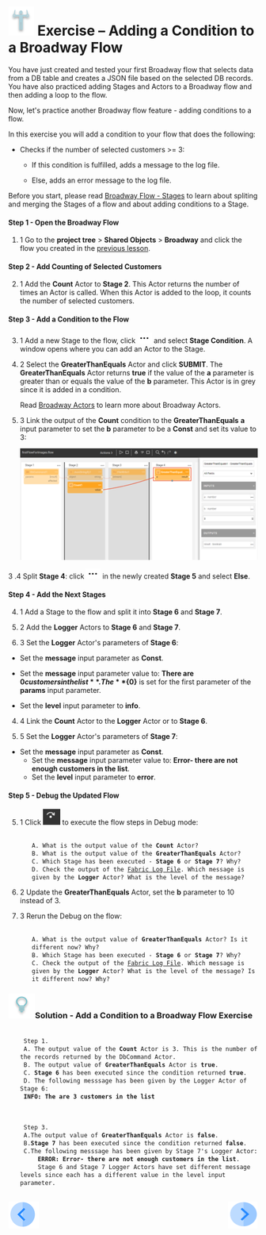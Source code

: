 # ![](/academy/images/Exercise.png) Exercise – Adding a Condition to a Broadway Flow 

You have just created and tested your first Broadway flow that selects data from a DB table and creates a JSON file based on the selected DB records. You have also practiced adding Stages and Actors to a Broadway flow and then adding a loop to the flow. 

Now, let's practice another Broadway flow feature - adding conditions to a flow. 


In this exercise you will add a condition to your flow that does the following:

- Checks if the number of selected customers >= 3:  

  - If this condition is fulfilled, adds a message to the log file.

  - Else, adds an error message to the log file.

    

Before you start, please read [Broadway Flow - Stages](/articles/99_Broadway/19_broadway_flow_stages.md) to learn about spliting and merging the Stages of a flow and about adding conditions to a Stage. 

#### Step 1 - Open the Broadway Flow
1. 1 Go to the **project tree** > **Shared Objects** > **Broadway** and click the flow you created in the [previous lesson](/academy/Training_Level_1/99_Broadway/05_create_broadway_flow.md).


#### Step 2 - Add Counting of Selected Customers

2. 1 Add the **Count** Actor to **Stage 2**. This Actor returns the number of times an Actor is called. When this Actor is added to the loop, it counts the number of selected customers.

#### Step 3 - Add a Condition to the Flow

3. 1 Add a new Stage to the flow, click ![three dots](/academy/Training_Level_1/99_Broadway/images/three_dots_icon.png) and select **Stage Condition**. A window opens where you can add an Actor to the Stage.

3. 2 Select the **GreaterThanEquals** Actor and click  **SUBMIT**. The **GreaterThanEquals** Actor returns **true** if the value of the **a** parameter is greater than or equals the value of the **b** parameter. This Actor is in grey since it is added in a condition.

   Read [Broadway Actors](/articles/99_Broadway/03_broadway_actor.md) to learn more about Broadway Actors.

3. 3 Link the output of the **Count** condition to the **GreaterThanEquals** **a** input parameter to set the **b** parameter to be a **Const** and set its value to 3:

   ![image](/academy/Training_Level_1/99_Broadway/images/MyFirstFlow_GreaterThanEqual_Actor.png)

   

3 .4 Split **Stage 4**: click ![three dots](/academy/Training_Level_1/99_Broadway/images/three_dots_icon.png) in the newly created **Stage 5** and select **Else**.

#### Step 4 - Add the Next Stages

4. 1 Add a Stage to the flow and split it into **Stage 6** and **Stage 7**.

4. 2 Add the **Logger** Actors to **Stage 6** and **Stage 7**.

4. 3 Set the **Logger** Actor's parameters of **Stage 6**:
- Set the **message** input parameter as **Const**.
   
- Set the **message** input parameter value to: **There are ${0} customers in the list**. The **${0}** is set for the first parameter of the **params** input parameter.
   
- Set the **level** input parameter to **info**.
   
4. 4 Link the **Count** Actor to the **Logger** Actor or to **Stage 6**.

4. 5 Set the **Logger** Actor's parameters of **Stage 7**:
- Set the **message** input parameter as **Const**.
   - Set the **message** input parameter value to: **Error- there are not enough customers in the list**.
   - Set the **level** input parameter to **error**.

#### Step 5 - Debug the Updated Flow

5. 1 Click ![Debug Step](/academy/Training_Level_1/99_Broadway/images/debug_step_icon.png) to execute the flow steps in Debug mode:

   <ul>
   <pre><code>
   A. What is the output value of the <strong>Count</strong> Actor? 
   B. What is the output value of the <strong>GreaterThanEquals</strong> Actor? 
   C. Which Stage has been executed - <strong>Stage 6</strong> or <strong>Stage 7</strong>? Why?
   D. Check the output of the <a href="/articles/13_LUDB_viewer_and_studio_debug_capabilities/02_fabric_studio_log_files.md">Fabric Log File</a>. Which message is given by the <strong>Logger</strong> Actor? What is the level of the message? 
   </code></pre>
   </ul>

5. 2 Update the **GreaterThanEquals** Actor, set the **b** parameter to 10 instead of 3.

5. 3 Rerun the Debug on the flow: 

   <ul>
   <pre><code>
   A. What is the output value of <strong>GreaterThanEquals</strong> Actor? Is it different now? Why? 
   B. Which Stage has been executed - <strong>Stage 6</strong> or <strong>Stage 7</strong>? Why?
   C. Check the output of the <a href="/articles/13_LUDB_viewer_and_studio_debug_capabilities/02_fabric_studio_log_files.md">Fabric Log File</a>. Which message is given by the <strong>Logger</strong> Actor? What is the level of the message? Is it different now? Why? 
   </code></pre>
   </ul>



### ![](/academy/images/Solution.png)Solution - Add a Condition to a Broadway Flow Exercise 

 <ul>
 <pre><code> 
 Step 1.
 A. The output value of the <strong>Count</strong> Actor is 3. This is the number of the records returned by the <strong></strong>DbCommand</strong> Actor.
 B. The output value of <strong>GreaterThanEquals</strong> Actor is <strong>true</strong>.
 C. <strong>Stage 6</strong> has been executed since the condition returned <strong>true</strong>.
 D. The following messsage has been given by the Logger Actor of Stage 6: 
 <strong>INFO: The are 3 customers in the list</strong>
 </code></pre>
 </ul>

<ul>
<pre><code>
 Step 3.
 A.The output value of <strong>GreaterThanEquals</strong> Actor is <strong>false</strong>.
 B.<strong>Stage 7</strong> has been executed since the condition returned <strong>false</strong>.
 C.The following messsage has been given by Stage 7's Logger Actor: 
     <strong>ERROR: Error- there are not enough customers in the list</strong>. 
     Stage 6 and Stage 7 Logger Actors have set different message levels since each has a different value in the level input parameter.
 </code></pre>
 </ul>



[![Previous](/articles/images/Previous.png)](/academy/Training_Level_1/99_Broadway/06_broadway_flow_adding_loops_and_conditions.md)[<img align="right" width="60" height="54" src="/articles/images/Next.png">]()

